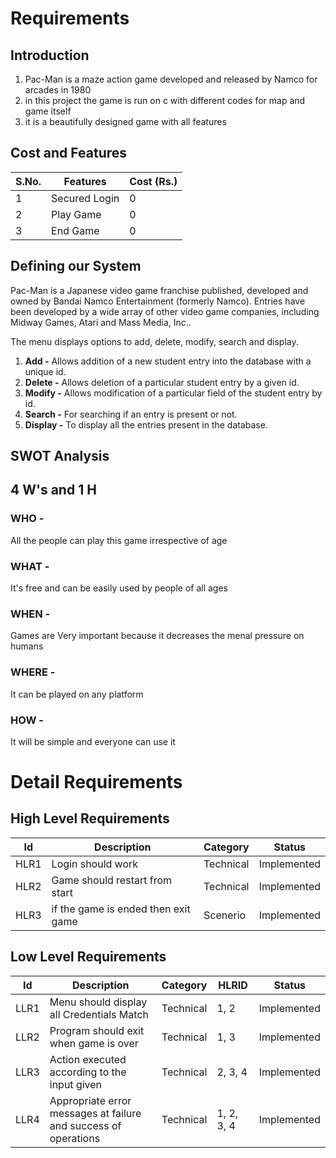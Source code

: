 # Requirements

## Introduction

1. Pac-Man is a maze action game developed and released by Namco for arcades in 1980
2. in this project the game is run on c with different codes for map and game itself
3. it is a beautifully designed game with all features


## Cost and Features

| S.No. | Features | Cost (Rs.) |
| ---   | ---      |  ---       |
| 1 | Secured Login | 0 |
| 2 | Play Game | 0 |
| 3 | End Game | 0 |

## Defining our System

Pac-Man is a Japanese video game franchise published, developed and owned by Bandai Namco Entertainment (formerly Namco). Entries have been developed by a wide array of other video game companies, including Midway Games, Atari and Mass Media, Inc..

The menu displays options to add, delete, modify, search and display.

1. **Add -** Allows addition of a new student entry into the database with a unique id.
2. **Delete -** Allows deletion of a particular student entry by a given id.
3. **Modify -** Allows modification of a particular field of the student entry by id.
4. **Search -** For searching if an entry is present or not.
5. **Display -** To display all the entries present in the database.

## SWOT Analysis



## 4 W's and 1 H

### WHO -
   All the people can play this game irrespective of age
### WHAT -
   It's free and can be easily used by people of all ages
### WHEN -
   Games are Very important because it decreases the menal pressure on humans
### WHERE -
   It can be played on any platform
### HOW -
   It will be simple and everyone can use it


# Detail Requirements

## High Level Requirements

|Id|Description|Category|Status|
|---|---|---|---|
|HLR1|Login should work|Technical|Implemented|
|HLR2|Game should restart from start|Technical|Implemented|
|HLR3|if the game is ended then exit game|Scenerio|Implemented|

## Low Level Requirements

|Id|Description|Category|HLRID|Status|
|---|---|---|---|---|
|LLR1|Menu should display all Credentials Match|Technical|1, 2|Implemented|
|LLR2|Program should exit when game is over |Technical|1, 3|Implemented|
|LLR3|Action executed according to the input given|Technical|2, 3, 4|Implemented|
|LLR4|Appropriate error messages at failure and success of operations|Technical|1, 2, 3, 4|Implemented|